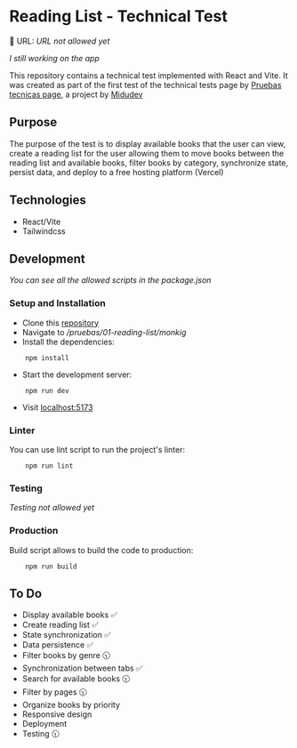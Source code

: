 # Reading List - Technical Test

🔗 URL: _URL not allowed yet_

_I still working on the app_

This repository contains a technical test implemented with React and Vite. It was created as part of the first test of the technical tests page by [Pruebas tecnicas page](https://pruebastecnicas.com/), a project by [Midudev](https://twitch.tv/midudve)

## Purpose 
The purpose of the test is to display available books that the user can view, create a reading list for the user allowing them to move books between the reading list and available books, filter books by category, synchronize state, persist data, and deploy to a free hosting platform (Vercel)

## Technologies
* React/Vite 
* Tailwindcss

## Development
_You can see all the allowed scripts in the package.json_

### Setup and Installation
* Clone this [repository](https://github.com/midudev/pruebas-tecnicas.git)
* Navigate to _/pruebas/01-reading-list/monkig_
* Install the dependencies:
```
    npm install
```
* Start the development server:
```
    npm run dev
```
* Visit [localhost:5173](http://localhost:5173)
### Linter
You can use lint script to run the project's linter:
```
    npm run lint
```
### Testing
_Testing not allowed yet_
### Production
Build script allows to build the code to production:
```
    npm run build
```

## To Do
- Display available books ✅
- Create reading list ✅
- State synchronization ✅
- Data persistence ✅
- Filter books by genre 🕥
- Synchronization between tabs ✅
- Search for available books 🕥
- Filter by pages 🕥
- Organize books by priority
- Responsive design
- Deployment
- Testing 🕥

